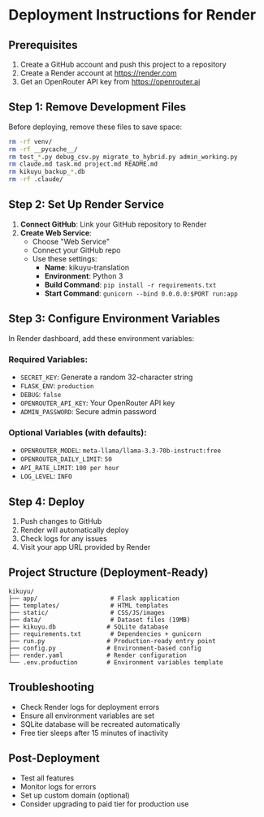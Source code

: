 # Deployment Instructions for Render

## Prerequisites
1. Create a GitHub account and push this project to a repository
2. Create a Render account at https://render.com
3. Get an OpenRouter API key from https://openrouter.ai

## Step 1: Remove Development Files
Before deploying, remove these files to save space:
```bash
rm -rf venv/
rm -rf __pycache__/
rm test_*.py debug_csv.py migrate_to_hybrid.py admin_working.py
rm claude.md task.md project.md README.md
rm kikuyu_backup_*.db
rm -rf .claude/
```

## Step 2: Set Up Render Service

1. **Connect GitHub**: Link your GitHub repository to Render
2. **Create Web Service**:
   - Choose "Web Service"
   - Connect your GitHub repo
   - Use these settings:
     - **Name**: kikuyu-translation
     - **Environment**: Python 3
     - **Build Command**: `pip install -r requirements.txt`
     - **Start Command**: `gunicorn --bind 0.0.0.0:$PORT run:app`

## Step 3: Configure Environment Variables
In Render dashboard, add these environment variables:

### Required Variables:
- `SECRET_KEY`: Generate a random 32-character string
- `FLASK_ENV`: `production`
- `DEBUG`: `false`
- `OPENROUTER_API_KEY`: Your OpenRouter API key
- `ADMIN_PASSWORD`: Secure admin password

### Optional Variables (with defaults):
- `OPENROUTER_MODEL`: `meta-llama/llama-3.3-70b-instruct:free`
- `OPENROUTER_DAILY_LIMIT`: `50`
- `API_RATE_LIMIT`: `100 per hour`
- `LOG_LEVEL`: `INFO`

## Step 4: Deploy
1. Push changes to GitHub
2. Render will automatically deploy
3. Check logs for any issues
4. Visit your app URL provided by Render

## Project Structure (Deployment-Ready)
```
kikuyu/
├── app/                    # Flask application
├── templates/              # HTML templates
├── static/                 # CSS/JS/images
├── data/                   # Dataset files (19MB)
├── kikuyu.db              # SQLite database
├── requirements.txt        # Dependencies + gunicorn
├── run.py                 # Production-ready entry point
├── config.py              # Environment-based config
├── render.yaml            # Render configuration
└── .env.production        # Environment variables template
```

## Troubleshooting
- Check Render logs for deployment errors
- Ensure all environment variables are set
- SQLite database will be recreated automatically
- Free tier sleeps after 15 minutes of inactivity

## Post-Deployment
- Test all features
- Monitor logs for errors
- Set up custom domain (optional)
- Consider upgrading to paid tier for production use
